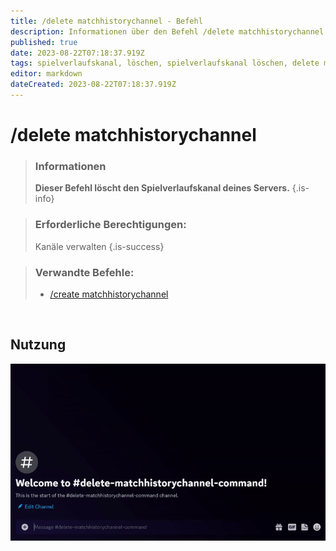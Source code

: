 ```yaml
---
title: /delete matchhistorychannel - Befehl
description: Informationen über den Befehl /delete matchhistorychannel
published: true
date: 2023-08-22T07:18:37.919Z
tags: spielverlaufskanal, löschen, spielverlaufskanal löschen, delete matchhistorychannel
editor: markdown
dateCreated: 2023-08-22T07:18:37.919Z
---
```


# /delete matchhistorychannel

>### Informationen
>**Dieser Befehl löscht den Spielverlaufskanal deines Servers.**
>{.is-info}

>### Erforderliche Berechtigungen: 
>Kanäle verwalten
>{.is-success}

>### Verwandte Befehle:
>-   [/create matchhistorychannel](/en/commands/create/matchhistorychannel)

<br>

## Nutzung

![](/new_delete_matchhistorychannel.gif)